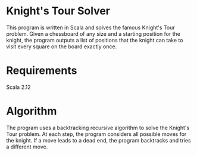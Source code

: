 # Knight's Tour Solver
This program is written in Scala and solves the famous Knight's Tour problem. Given a chessboard of any size and a starting position for the knight, the program outputs a list of positions that the knight can take to visit every square on the board exactly once.

# Requirements
Scala 2.12


# Algorithm
The program uses a backtracking recursive algorithm to solve the Knight's Tour problem. At each step, the program considers all possible moves for the knight. If a move leads to a dead end, the program backtracks and tries a different move.
